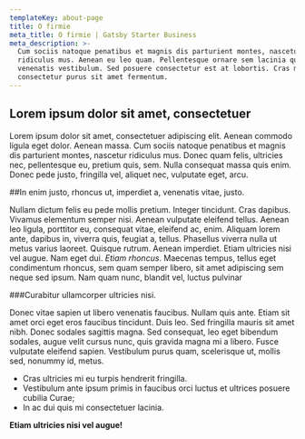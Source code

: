 ```yaml
---
templateKey: about-page
title: O firmie
meta_title: O firmie | Gatsby Starter Business
meta_description: >-
  Cum sociis natoque penatibus et magnis dis parturient montes, nascetur
  ridiculus mus. Aenean eu leo quam. Pellentesque ornare sem lacinia quam
  venenatis vestibulum. Sed posuere consectetur est at lobortis. Cras mattis
  consectetur purus sit amet fermentum.
---
```

## Lorem ipsum dolor sit amet, consectetuer

Lorem ipsum dolor sit amet, consectetuer adipiscing elit. Aenean commodo ligula eget dolor.
Aenean massa. Cum sociis natoque penatibus et magnis dis parturient montes, nascetur ridiculus
mus. Donec quam felis, ultricies nec, pellentesque eu, pretium quis, sem. Nulla consequat massa
quis enim. Donec pede justo, fringilla vel, aliquet nec, vulputate eget, arcu.

##In enim justo, rhoncus ut, imperdiet a, venenatis vitae, justo.

Nullam dictum felis eu pede mollis
pretium. Integer tincidunt. Cras dapibus. Vivamus elementum semper nisi. Aenean vulputate eleifend tellus.
Aenean leo ligula, porttitor eu, consequat vitae, eleifend ac, enim. Aliquam lorem ante, dapibus in, viverra
quis, feugiat a, tellus. Phasellus viverra nulla ut metus varius laoreet. Quisque rutrum. Aenean imperdiet.
Etiam ultricies nisi vel augue.  Nam eget dui. *Etiam rhoncus*. Maecenas
tempus, tellus eget condimentum rhoncus, sem quam semper libero, sit amet adipiscing sem neque sed ipsum.
Nam quam nunc, blandit vel, luctus pulvinar

###Curabitur ullamcorper ultricies nisi.

Donec vitae sapien ut libero venenatis faucibus. Nullam quis ante. Etiam sit amet orci eget eros faucibus tincidunt.
Duis leo. Sed fringilla mauris sit amet nibh. Donec sodales sagittis magna. Sed consequat, leo eget bibendum sodales,
augue velit cursus nunc, quis gravida magna mi a libero. Fusce vulputate eleifend sapien. Vestibulum purus quam, scelerisque ut,
mollis sed, nonummy id, metus.
* Cras ultricies mi eu turpis hendrerit fringilla.
* Vestibulum ante ipsum primis in faucibus orci luctus et ultrices posuere cubilia Curae;
* In ac dui quis mi consectetuer lacinia.

**Etiam ultricies nisi vel augue!**

